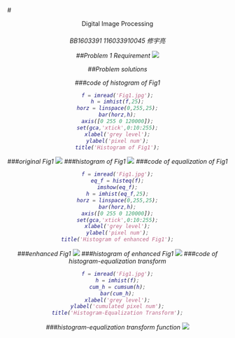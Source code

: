 #<center>Digital Image Processing</center>

<h6 align='center'>BB1603391 116033910045 修宇亮

##Problem 1 Requirement
![](http://xiublog.qiniudn.com/2016-09-25-16%3A03%3A25.jpg)

##Problem solutions

###code of histogram of Fig1
```matlab
f = imread('Fig1.jpg');
h = imhist(f,25);
horz = linspace(0,255,25);
bar(horz,h);
axis([0 255 0 120000]);
set(gca,'xtick',0:10:255);
xlabel('grey level');
ylabel('pixel num');
title('Histogram of Fig1');
```
###original Fig1
![](http://xiublog.qiniudn.com/2016-09-25-Fig1.jpg)
###histogram of Fig1
![](http://xiublog.qiniudn.com/2016-09-25-a.jpg)
###code of equalization of Fig1
```matlab
f = imread('Fig1.jpg');
eq_f = histeq(f);
imshow(eq_f);
h = imhist(eq_f,25);
horz = linspace(0,255,25);
bar(horz,h);
axis([0 255 0 120000]);
set(gca,'xtick',0:10:255);
xlabel('grey level');
ylabel('pixel num');
title('Histogram of enhanced Fig1');

```
###enhanced Fig1
![](http://xiublog.qiniudn.com/2016-09-25-b.jpg)
###histogram of enhanced Fig1
![](http://xiublog.qiniudn.com/2016-09-25-c.jpg)
###code of histogram-equalization transform
```matlab
f = imread('Fig1.jpg');
h = imhist(f);
cum_h = cumsum(h);
bar(cum_h);
xlabel('grey level');
ylabel('cumulated pixel num');
title('Histogram-Equalization Transform');

```
###histogram-equalization transform function
![](http://xiublog.qiniudn.com/2016-09-25-d.jpg)




